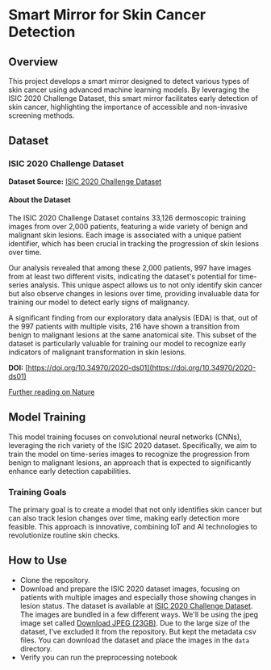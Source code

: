 # Smart Mirror for Skin Cancer Detection

## Overview

This project develops a smart mirror designed to detect various types of skin cancer using advanced machine learning models. By leveraging the ISIC 2020 Challenge Dataset, this smart mirror facilitates early detection of skin cancer, highlighting the importance of accessible and non-invasive screening methods.

## Dataset

### ISIC 2020 Challenge Dataset

**Dataset Source:** [ISIC 2020 Challenge Dataset](https://challenge2020.isic-archive.com)

#### About the Dataset

The ISIC 2020 Challenge Dataset contains 33,126 dermoscopic training images from over 2,000 patients, featuring a wide variety of benign and malignant skin lesions. Each image is associated with a unique patient identifier, which has been crucial in tracking the progression of skin lesions over time.

Our analysis revealed that among these 2,000 patients, 997 have images from at least two different visits, indicating the dataset's potential for time-series analysis. This unique aspect allows us to not only identify skin cancer but also observe changes in lesions over time, providing invaluable data for training our model to detect early signs of malignancy.

A significant finding from our exploratory data analysis (EDA) is that, out of the 997 patients with multiple visits, 216 have shown a transition from benign to malignant lesions at the same anatomical site. This subset of the dataset is particularly valuable for training our model to recognize early indicators of malignant transformation in skin lesions.

**DOI:** [https://doi.org/10.34970/2020-ds01](https://doi.org/10.34970/2020-ds01)

[Further reading on Nature](https://www.nature.com/articles/s41597-021-00815-z)

## Model Training

This model training focuses on convolutional neural networks (CNNs), leveraging the rich variety of the ISIC 2020 dataset. Specifically, we aim to train the model on time-series images to recognize the progression from benign to malignant lesions, an approach that is expected to significantly enhance early detection capabilities.

### Training Goals

The primary goal is to create a model that not only identifies skin cancer but can also track lesion changes over time, making early detection more feasible. This approach is innovative, combining IoT and AI technologies to revolutionize routine skin checks.

## How to Use

- Clone the repository.
- Download and prepare the ISIC 2020 dataset images, focusing on patients with multiple images and especially those showing changes in lesion status. The dataset is available at [ISIC 2020 Challenge Dataset](https://challenge2020.isic-archive.com). The images are bundled in a few different ways. We'll be using the jpeg image set called [Download JPEG (23GB)](https://isic-challenge-data.s3.amazonaws.com/2020/ISIC_2020_Training_JPEG.zip). Due to the large size of the dataset, I've excluded it from the repository. But kept the metadata csv files. You can download the dataset and place the images in the `data` directory.
- Verify you can run the preprocessing notebook
